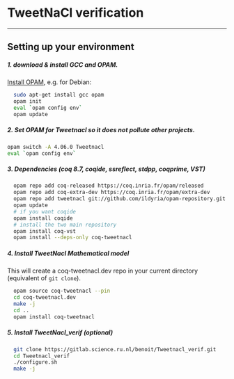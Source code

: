 # TweetNaCl verification
-------------------------------

## Setting up your environment

##### 1. download & install GCC and OPAM.

[Install OPAM][1], e.g. for Debian:

```bash
  sudo apt-get install gcc opam
  opam init
  eval `opam config env`
  opam update
```

##### 2. Set OPAM for Tweetnacl so it does not pollute other projects.

```bash
opam switch -A 4.06.0 Tweetnacl
eval `opam config env`
```

##### 3. Dependencies (coq 8.7, coqide, ssreflect, stdpp, coqprime, VST)

```bash
  opam repo add coq-released https://coq.inria.fr/opam/released
  opam repo add coq-extra-dev https://coq.inria.fr/opam/extra-dev
  opam repo add tweetnacl git://github.com/ildyria/opam-repository.git
  opam update
  # if you want coqide
  opam install coqide
  # install the two main repository
  opam install coq-vst
  opam install --deps-only coq-tweetnacl
```

##### 4. Install TweetNacl Mathematical model

This will create a coq-tweetnacl.dev repo in your current directory
(equivalent of `git clone`).

```bash
  opam source coq-tweetnacl --pin
  cd coq-tweetnacl.dev
  make -j
  cd ..
  opam install coq-tweetnacl
```

##### 5. Install TweetNacl_verif (optional)

```bash
  git clone https://gitlab.science.ru.nl/benoit/Tweetnacl_verif.git
  cd Tweetnacl_verif
  ./configure.sh
  make -j
```

[1]: https://opam.ocaml.org/doc/Install.html
